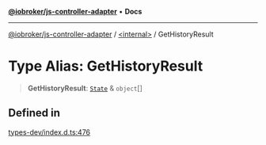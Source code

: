 [**@iobroker/js-controller-adapter**](../../README.md) • **Docs**

***

[@iobroker/js-controller-adapter](../../globals.md) / [\<internal\>](../README.md) / GetHistoryResult

# Type Alias: GetHistoryResult

> **GetHistoryResult**: [`State`](../interfaces/State.md) & `object`[]

## Defined in

[types-dev/index.d.ts:476](https://github.com/ioBroker/ioBroker.js-controller/blob/8896efebaa940f64d52c1c649e1e7f7a5500873b/packages/types-dev/index.d.ts#L476)
